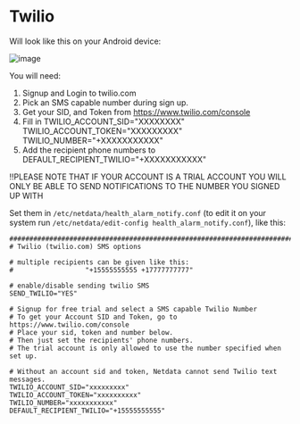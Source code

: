 <!--
title: "Twilio"
custom_edit_url: https://github.com/netdata/netdata/edit/master/health/notifications/twilio/README.md
-->

# Twilio

Will look like this on your Android device:

![image](https://cloud.githubusercontent.com/assets/17090999/20034652/620b6100-a39b-11e6-96af-4f83b8e830e2.png)

You will need:

1.  Signup and Login to twilio.com
2.  Pick an SMS capable number during sign up.
3.  Get your SID, and Token from <https://www.twilio.com/console>
4.  Fill in TWILIO_ACCOUNT_SID="XXXXXXXX" TWILIO_ACCOUNT_TOKEN="XXXXXXXXX" TWILIO_NUMBER="+XXXXXXXXXXX"
5.  Add the recipient phone numbers to DEFAULT_RECIPIENT_TWILIO="+XXXXXXXXXXX"

!!PLEASE NOTE THAT IF YOUR ACCOUNT IS A TRIAL ACCOUNT YOU WILL ONLY BE ABLE TO SEND NOTIFICATIONS TO THE NUMBER YOU SIGNED UP WITH

Set them in `/etc/netdata/health_alarm_notify.conf` (to edit it on your system run `/etc/netdata/edit-config health_alarm_notify.conf`), like this:

```
###############################################################################
# Twilio (twilio.com) SMS options

# multiple recipients can be given like this:
#                  "+15555555555 +17777777777"

# enable/disable sending twilio SMS
SEND_TWILIO="YES"

# Signup for free trial and select a SMS capable Twilio Number
# To get your Account SID and Token, go to https://www.twilio.com/console
# Place your sid, token and number below.
# Then just set the recipients' phone numbers.
# The trial account is only allowed to use the number specified when set up.

# Without an account sid and token, Netdata cannot send Twilio text messages.
TWILIO_ACCOUNT_SID="xxxxxxxxx"
TWILIO_ACCOUNT_TOKEN="xxxxxxxxxx"
TWILIO_NUMBER="xxxxxxxxxxx"
DEFAULT_RECIPIENT_TWILIO="+15555555555"
```


